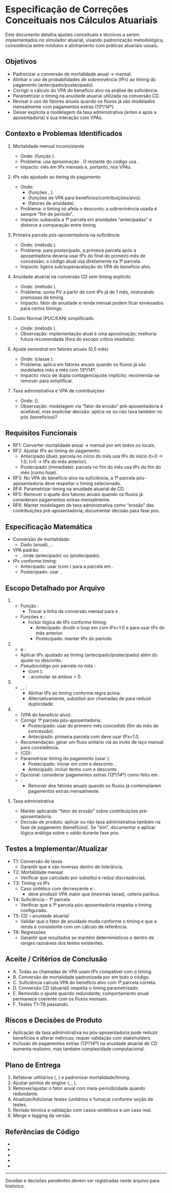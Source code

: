 # Especificação de Correções Conceituais nos Cálculos Atuariais

Este documento detalha ajustes conceituais e técnicos a serem implementados no simulador atuarial, visando padronização metodológica, consistência entre módulos e alinhamento com práticas atuariais usuais.

## Objetivos

- Padronizar a conversão de mortalidade anual → mensal.
- Alinhar o uso de probabilidades de sobrevivência (tPx) ao timing do pagamento (antecipado/postecipado).
- Corrigir o cálculo do VPA do benefício alvo na análise de suficiência.
- Parametrizar o timing na anuidade atuarial utilizada na conversão CD.
- Revisar o uso de fatores anuais quando os fluxos já são modelados mensalmente com pagamentos extras (13º/14º).
- Deixar explícita a modelagem da taxa administrativa (antes e após a aposentadoria) e sua interação com VPAs.

## Contexto e Problemas Identificados

1. Mortalidade mensal inconsistente
   - Onde:  (função ).
   - Problema: usa aproximação . O restante do código usa .
   - Impacto: viés em tPx mensais e, portanto, nos VPAs.

2. tPx não ajustado ao timing do pagamento
   - Onde: 
     -  (funções , ).
     -  (funções de VPA para benefícios/contribuições/alvo).
     -  (fatores de anuidade).
   - Problema: o timing só afeta o desconto; a sobrevivência usada é sempre “fim de período”.
   - Impacto: subavalia a 1ª parcela em anuidades “antecipadas” e distorce a comparação entre timing.

3. Primeira parcela pós-aposentadoria na suficiência
   - Onde:  (método ).
   - Problema: para postecipado, a primeira parcela após a aposentadoria deveria usar tPx do final do primeiro mês de concessão; o código atual usa diretamente  na 1ª parcela.
   - Impacto: ligeira sub/superavaliação do VPA do benefício alvo.

4. Anuidade atuarial na conversão CD sem timing explícito
   - Onde:  (método ).
   - Problema: soma PV a partir de  com tPx já de 1 mês, misturando premissas de timing.
   - Impacto: fator de anuidade e renda mensal podem ficar enviesados para certos timings.

5. Custo Normal (PUC/EAN) simplificado
   - Onde:  (método ).
   - Observação: implementação atual é uma aproximação; melhoria futura recomendada (fora do escopo crítico imediato).

6. Ajuste semestral em fatores anuais (0,5 mês)
   - Onde:  (classe ).
   - Problema: aplica  em fatores anuais quando os fluxos já são modelados mês a mês com 13º/14º.
   - Impacto: risco de dupla contagem/ajuste implícito; recomenda-se remover para simplificar.

7. Taxa administrativa e VPA de contribuições
   - Onde:  ().
   - Observação: modelagem via “fator de erosão” pré-aposentadoria é aceitável, mas explicitar decisão: aplica-se ou não taxa também no pós (benefícios)?

## Requisitos Funcionais

- RF1: Converter mortalidade anual → mensal por  em todos os locais.
- RF2: Ajustar tPx ao timing do pagamento:
  - Antecipado (due): parcela no início do mês usa tPx do início (t=0 → 1.0; t>0 → tPx do mês anterior).
  - Postecipado (immediate): parcela no fim do mês usa tPx do fim do mês (como hoje).
- RF3: No VPA do benefício alvo na suficiência, a 1ª parcela pós-aposentadoria deve respeitar o timing selecionado.
- RF4: Parametrizar timing na anuidade atuarial de CD.
- RF5: Remover o ajuste  dos fatores anuais quando os fluxos já consideram pagamentos extras mensalmente.
- RF6: Manter modelagem de taxa administrativa como “erosão” das contribuições pré-aposentadoria; documentar decisão para fase pós.

## Especificação Matemática

- Conversão de mortalidade:
  - Dado  (anual), ; .
- VPA padrão:
  - , onde  (antecipado) ou  (postecipado).
- tPx conforme timing:
  - Antecipado: usar  (com ) para a parcela em .
  - Postecipado: usar .

## Escopo Detalhado por Arquivo

1. 
   - Função :
     - Trocar a linha da conversão mensal para  e .
   - Funções  e :
     - Incluir lógica de tPx conforme timing:
       - Antecipado: dividir o loop em  com tPx=1.0 e para  usar tPx do mês anterior.
       - Postecipado: manter tPx do período.

2. 
   -  e :
     - Aplicar tPx ajustado ao timing (antecipado/postecipado) além do ajuste no desconto.
     - Pseudocódigo por parcela no mês :
       -  (com ).
       - ; acumular  se ambos > 0.

3. 
   - , , :
     - Alinhar tPx ao timing conforme regra acima.
     - Alternativamente, substituir por chamadas de  para reduzir duplicidade.

4. 
   -  (VPA do benefício alvo):
     - Corrigir 1ª parcela pós-aposentadoria:
       - Postecipado: usar  do primeiro mês concedido (fim do mês de concessão).
       - Antecipado: primeira parcela com  deve usar tPx=1.0.
     - Recomendação: gerar um fluxo unitário via  ao invés de laço manual para consistência.
   -  (CD):
     - Parametrizar timing do pagamento (usar ):
       - Postecipado: iniciar em  com  e desconto .
       - Antecipado: incluir termo  com  e desconto .
     - Opcional: considerar pagamentos extras (13º/14º) como feito em .
   - :
     - Remover  dos fatores anuais quando os fluxos já contemplarem pagamentos extras mensalmente.

5. Taxa administrativa
   - Manter  aplicando “fator de erosão” sobre contribuições pré-aposentadoria.
   - Decisão de produto: aplicar ou não taxa administrativa também na fase de pagamento (benefícios). Se “sim”, documentar e aplicar lógica análoga sobre o saldo durante fase pós.

## Testes a Implementar/Atualizar

- T1: Conversão de taxas
  - Garantir que  e  são inversas dentro de tolerância.
- T2: Mortalidade mensal
  - Verificar que  calculado por  substitui  e reduz discrepâncias.
- T3: Timing vs tPx
  - Caso sintético com  decrescente e :
    -  deve produzir VPA maior que  (mesmas taxas), ceteris paribus.
- T4: Suficiência – 1ª parcela
  - Verificar que a 1ª parcela pós-aposentadoria respeita o timing configurado.
- T5: CD – anuidade atuarial
  - Validar que o fator de anuidade muda conforme o timing e que a renda é consistente com um cálculo de referência.
- T6: Regressões
  - Garantir que resultados se mantêm determinísticos e dentro de ranges razoáveis dos testes existentes.

## Aceite / Critérios de Conclusão

- A. Todas as chamadas de VPA usam tPx compatível com o timing.
- B. Conversão de mortalidade padronizada por  em todo o código.
- C. Suficiência calcula VPA do benefício alvo com 1ª parcela correta.
- D. Conversão CD (atuarial) respeita o timing parametrizado.
- E. Removido o ajuste  quando redundante; comportamento anual permanece coerente com os fluxos mensais.
- F. Testes T1–T6 passando.

## Riscos e Decisões de Produto

- Aplicação da taxa administrativa no pós-aposentadoria pode reduzir benefícios e alterar métricas; requer validação com stakeholders.
- Inclusão de pagamentos extras (13º/14º) na anuidade atuarial de CD aumenta realismo, mas também complexidade computacional.

## Plano de Entrega

1. Refatorar utilitários (, ) e padronizar mortalidade/timing.
2. Ajustar pontos do engine (, , ).
3. Remover/ajustar o fator anual com meia-periodicidade quando redundante.
4. Atualizar/Adicionar testes (unitários e fumaça) conforme seção de testes.
5. Revisão técnica e validação com casos-sintéticos e um caso real.
6. Merge e tagging da versão.

## Referências de Código

- 
- 
- 
- 
- 

---

Dúvidas e decisões pendentes devem ser registradas neste arquivo para histórico.

